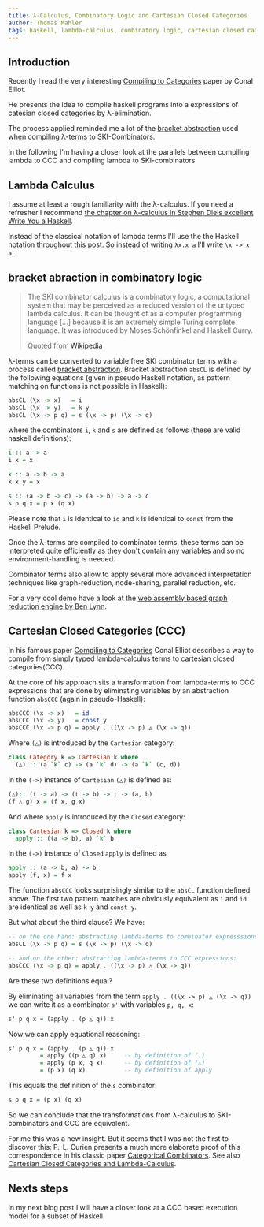 ```yaml
---
title: λ-Calculus, Combinatory Logic and Cartesian Closed Categories
author: Thomas Mahler
tags: haskell, lambda-calculus, combinatory logic, cartesian closed categories, bracket abstraction
---
```


## Introduction

Recently I read the very interesting [Compiling to Categories](http://conal.net/papers/compiling-to-categories/compiling-to-categories.pdf) paper by Conal Elliot.

He presents the idea to compile haskell programs into a expressions of  catesian closed categories by λ-elimination.

The process applied reminded me a lot of the [bracket abstraction](https://crypto.stanford.edu/~blynn/lambda/sk.html) used when compiling λ-terms to SKI-Combinators.

In the following I'm having a closer look at the parallels between compiling lambda to CCC and compiling lambda to SKI-combinators

## Lambda Calculus

I assume at least a rough familiarity with the λ-calculus. 
If you need a refresher I recommend [the chapter on λ-calculus in Stephen Diels excellent Write You a Haskell](http://dev.stephendiehl.com/fun/003_lambda_calculus.html).

Instead of the classical notation of lambda terms I'll use the the Haskell notation throughout this post. So instead of writing `λx.x a` I'll write `\x -> x a`.

## bracket abraction in combinatory logic

> The SKI combinator calculus is a combinatory logic, a computational system that may be perceived as a reduced version of the untyped lambda calculus. 
> It can be thought of as a computer programming language [...] because it is an extremely simple Turing complete language. 
> It was introduced by Moses Schönfinkel and Haskell Curry.
>
> Quoted from [Wikipedia](https://en.wikipedia.org/wiki/SKI_combinator_calculus)

λ-terms can be converted to variable free SKI combinator terms with a process called [bracket abstraction](https://en.wikipedia.org/wiki/Combinatory_logic#Completeness_of_the_S-K_basis).
Bracket abstraction `absCL` is defined by the following equations (given in pseudo Haskell notation, as pattern matching on functions is not possible in Haskell):


```haskell
absCL (\x -> x)   = i
absCL (\x -> y)   = k y
absCL (\x -> p q) = s (\x -> p) (\x -> q)
```

where the combinators `i`, `k` and `s` are defined as follows (these are valid haskell definitions):

```haskell
i :: a -> a
i x = x

k :: a -> b -> a
k x y = x

s :: (a -> b -> c) -> (a -> b) -> a -> c
s p q x = p x (q x)  
```

Please note that `i` is identical to `id` and `k` is identical to `const` from the Haskell Prelude.

Once the λ-terms are compiled to combinator terms, these terms can be interpreted quite efficiently as they don't contain any variables and so no environment-handling is needed.

Combinator terms also allow to apply several more advanced interpretation techniques like graph-reduction, node-sharing, parallel reduction, etc.

For a very cool demo have a look at the [web assembly based graph reduction engine by Ben Lynn](https://crypto.stanford.edu/~blynn/lambda/sk.html).

## Cartesian Closed Categories (CCC)

In his famous paper [Compiling to Categories](http://conal.net/papers/compiling-to-categories/compiling-to-categories.pdf) Conal Elliot describes a way to compile from simply typed lambda-calculus terms to cartesian closed categories(CCC).

At the core of his approach sits a transformation from lambda-terms to CCC expressions that are done by eliminating variables by an abstraction function `absCCC` (again in pseudo-Haskell):

```haskell
absCCC (\x -> x)   = id
absCCC (\x -> y)   = const y
absCCC (\x -> p q) = apply . ((\x -> p) △ (\x -> q))
```

Where `(△)` is introduced by the `Cartesian` category:

```haskell
class Category k => Cartesian k where
  (△) :: (a `k` c) -> (a `k` d) -> (a `k` (c, d))
```

In the `(->)` instance of `Cartesian` `(△)` is defined as: 

```haskell
(△):: (t -> a) -> (t -> b) -> t -> (a, b)
(f △ g) x = (f x, g x)
```

And where `apply` is introduced by the `Closed` category:

```haskell
class Cartesian k => Closed k where
  apply :: ((a -> b), a) `k` b
```

In the `(->)` instance of `Closed` `apply` is defined as 

```haskell
apply :: (a -> b, a) -> b
apply (f, x) = f x
```

The function `absCCC` looks surprisingly similar to the `absCL` function defined above. The first two pattern matches are obviously equivalent as `i` and `id` are identical as well as `k y` and `const y`.

But what about the third clause? We have:

```haskell
-- on the one hand: abstracting lambda-terms to combinator expresssions:
absCL (\x -> p q) = s (\x -> p) (\x -> q)

-- and on the other: abstracting lambda-terms to CCC expressions:
absCCC (\x -> p q) = apply . ((\x -> p) △ (\x -> q))
```
Are these two definitions equal? 

By eliminating all variables from the term `apply . ((\x -> p) △ (\x -> q))` we can write it as a combinator `s'` with variables `p, q, x`:

```haskell
s' p q x = (apply . (p △ q)) x
```

Now we can apply equational reasoning:

```haskell
s' p q x = (apply . (p △ q)) x   
         = apply ((p △ q) x)     -- by definition of (.)
         = apply (p x, q x)      -- by definition of (△)
         = (p x) (q x)           -- by definition of apply        
```

This equals the definition of the `s` combinator:

```haskell
s p q x = (p x) (q x)
```

So we can conclude that the transformations from λ-calculus to SKI-combinators and CCC are equivalent. 

For me this was a new insight. But it seems that I was not the first to discover this: P.-L. Curien presents a much more elaborate proof of this correspondence in his classic paper [Categorical Combinators](https://core.ac.uk/download/pdf/82017242.pdf).
See also [Cartesian Closed Categories and Lambda-Calculus](http://pauillac.inria.fr/~huet/PUBLIC/cat.pdf).

## Nexts steps

In my next blog post I will have a closer look at a CCC based execution model for a subset of Haskell.
